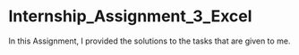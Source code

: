 # Internship_Assignment_3_Excel
In this Assignment, I provided the solutions to the tasks that are given to me.
